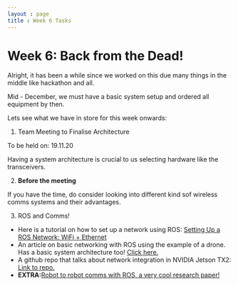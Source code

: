 ```yaml
---
layout : page
title : Week 6 Tasks
---
```


# Week 6: Back from the Dead!
Alright, it has been a while since we worked on this due many things in the middle like hackathon and all.

Mid - December, we must have a basic system setup and ordered all equipment by then.

Lets see what we have in store for this week onwards:

1. Team Meeting to Finalise Architecture

To be held on: 19.11.20

Having a system architecture is crucial to us selecting hardware like the transceivers. 

2. **Before the meeting**

If you have the time, do consider looking into different kind sof wireless comms systems and their advantages.

3. ROS and Comms!

* Here is a tutorial on how to set up a network using ROS: [Setting Up a ROS Network: WiFi + Ethernet](https://risc.readthedocs.io/2-ros-network-wifi-ethernet.html)
* An article on basic networking with ROS using the example of a drone. Has a basic system architecture too! [Click here.](https://risc.readthedocs.io/2-networking.html)
* A github repo that talks about network integration in NVIDIA Jetson TX2: [Link to repo.](https://github.com/ethz-asl/mav_dji_ros_interface/wiki/NVIDIA-Jetson-TX2-integration)
* **EXTRA:**[Robot to robot comms with ROS, a very cool research paper!](https://www.researchgate.net/publication/334205565_Development_of_a_wireless_communication_platform_for_multiple-mobile_robots_using_ROS)